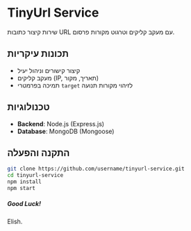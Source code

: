 # TinyUrl Service

שירות קיצור כתובות URL עם מעקב קליקים וטרגוט מקורות פרסום.

## תכונות עיקריות
- קיצור קישורים וניהול יעיל
- מעקב קליקים (IP, תאריך, מקור)
- תמיכה בפרמטרי `target` לזיהוי מקורות תנועה

## טכנולוגיות
- **Backend**: Node.js (Express.js)  
- **Database**: MongoDB (Mongoose)  

## התקנה והפעלה
```bash
git clone https://github.com/username/tinyurl-service.git
cd tinyurl-service
npm install
npm start
```

##### Good Luck!
Elish.
